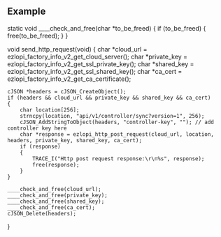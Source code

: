 ## Example

static void ____check_and_free(char *to_be_freed)
{
    if (to_be_freed)
    {
        free(to_be_freed);
    }
}

void send_http_request(void)
{
    char *cloud_url = ezlopi_factory_info_v2_get_cloud_server();
    char *private_key = ezlopi_factory_info_v2_get_ssl_private_key();
    char *shared_key = ezlopi_factory_info_v2_get_ssl_shared_key();
    char *ca_cert = ezlopi_factory_info_v2_get_ca_certificate();

    cJSON *headers = cJSON_CreateObject();
    if (headers && cloud_url && private_key && shared_key && ca_cert)
    {
        char location[256];
        strncpy(location, "api/v1/controller/sync?version=1", 256);
        cJSON_AddStringToObject(headers, "controller-key", ""); // add controller key here
        char *response = ezlopi_http_post_request(cloud_url, location, headers, private_key, shared_key, ca_cert);
        if (response)
        {
            TRACE_I("Http post request response:\r\n%s", response);
            free(response);
        }
    }

    ____check_and_free(cloud_url);
    ____check_and_free(private_key);
    ____check_and_free(shared_key);
    ____check_and_free(ca_cert);
    cJSON_Delete(headers);
}